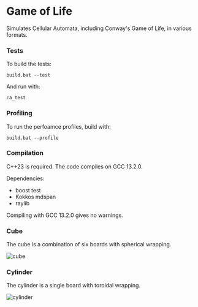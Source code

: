 # Game of Life

Simulates Cellular Automata, including Conway's Game of Life, in various formats.

### Tests

To build the tests:

```
build.bat --test
```
And run with:

```
ca_test
```

### Profiling 

To run the perfoamce profiles, build with:

```
build.bat --profile
```

### Compilation

C++23 is required. The code compiles on GCC 13.2.0.

Dependencies:
- boost test
- Kokkos mdspan
- raylib

Compiling with GCC 13.2.0 gives no warnings.

### Cube

The cube is a combination of six boards with spherical wrapping.

![cube](https://github.com/user-attachments/assets/c293ca2a-4e59-4f4e-9dd7-263688621c55)

### Cylinder

The cylinder is a single board with toroidal wrapping. 

![cylinder](https://github.com/user-attachments/assets/21d1126a-954d-4e6c-9db8-fa24b7224afd)
